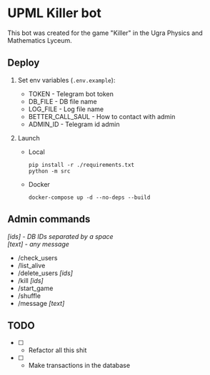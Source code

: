 # UPML Killer bot
This bot was created for the game "Killer" in the Ugra Physics and Mathematics Lyceum.

## Deploy
1. Set env variables (`.env.example`):
    * TOKEN - Telegram bot token
    * DB_FILE - DB file name
    * LOG_FILE - Log file name
    * BETTER_CALL_SAUL - How to contact with admin
    * ADMIN_ID - Telegram id admin

2.  Launch
    * Local
      ```
      pip install -r ./requirements.txt
      python -m src
      ```
    * Docker
      ```
      docker-compose up -d --no-deps --build
      ```

## Admin commands
*[ids] - DB IDs separated by a space*\
*[text] - any message*
- /check_users
- /list_alive
- /delete_users *[ids]*
- /kill *[ids]*
- /start_game
- /shuffle
- /message *[text]*

## TODO
- [ ] - Refactor all this shit
- [ ] - Make transactions in the database
